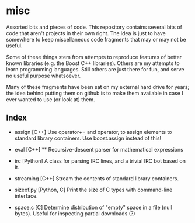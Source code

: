 misc
====

Assorted bits and pieces of code. This repository contains several
bits of code that aren't projects in their own right. The idea is
just to have somewhere to keep miscellaneous code fragments that
may or may not be useful.

Some of these things stem from attempts to reproduce features of
better known libraries (e.g. the Boost C++ libraries). Others are
my attempts to learn programming languages. Still others are just
there for fun, and serve no useful purpose whatsoever.

Many of these fragments have been sat on my external hard drive for
years; the idea behind putting them on github is to make them
available in case I ever wanted to use (or look at) them.

Index
-----

* assign [C++]
  Use operator+= and operator, to assign elements to
  standard library containers. Use boost.assign instead of this!

* eval [C++]
** Recursive-descent parser for mathematical expressions

* irc [Python]
  A class for parsing IRC lines, and a trivial IRC bot based on it.

* streaming [C++]
  Stream the contents of standard library containers.

* sizeof.py [Python, C]
  Print the size of C types with command-line interface.

* space.c [C]
  Determine distribution of "empty" space in a file (null bytes).
  Useful for inspecting partial downloads (?)


